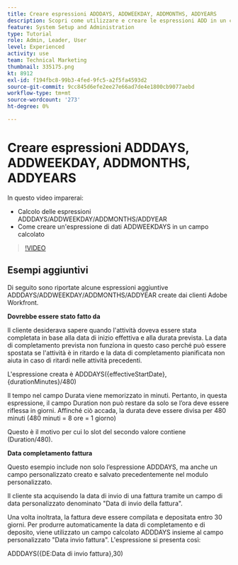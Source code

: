 ```yaml
---
title: Creare espressioni ADDDAYS, ADDWEEKDAY, ADDMONTHS, ADDYEARS
description: Scopri come utilizzare e creare le espressioni ADD in un campo calcolato in Adobe [!DNL Workfront].
feature: System Setup and Administration
type: Tutorial
role: Admin, Leader, User
level: Experienced
activity: use
team: Technical Marketing
thumbnail: 335175.png
kt: 8912
exl-id: f194fbc8-99b3-4fed-9fc5-a2f5fa4593d2
source-git-commit: 9cc845d6efe2ee27e66ad7de4e1800cb9077aebd
workflow-type: tm+mt
source-wordcount: '273'
ht-degree: 0%

---
```


# Creare espressioni ADDDAYS, ADDWEEKDAY, ADDMONTHS, ADDYEARS

In questo video imparerai:

* Calcolo delle espressioni ADDDAYS/ADDWEEKDAY/ADDMONTHS/ADDYEAR
* Come creare un&#39;espressione di dati ADDWEEKDAYS in un campo calcolato

>[!VIDEO](https://video.tv.adobe.com/v/335175/?quality=12)

## Esempi aggiuntivi

Di seguito sono riportate alcune espressioni aggiuntive ADDDAYS/ADDWEEKDAY/ADDMONTHS/ADDYEAR create dai clienti Adobe Workfront.

**Dovrebbe essere stato fatto da**

Il cliente desiderava sapere quando l&#39;attività doveva essere stata completata in base alla data di inizio effettiva e alla durata prevista. La data di completamento prevista non funziona in questo caso perché può essere spostata se l&#39;attività è in ritardo e la data di completamento pianificata non aiuta in caso di ritardi nelle attività precedenti.

L&#39;espressione creata è ADDDAYS({effectiveStartDate},{durationMinutes}/480)

Il tempo nel campo Durata viene memorizzato in minuti. Pertanto, in questa espressione, il campo Duration non può restare da solo se l’ora deve essere riflessa in giorni. Affinché ciò accada, la durata deve essere divisa per 480 minuti (480 minuti = 8 ore = 1 giorno)

Questo è il motivo per cui lo slot del secondo valore contiene (Duration/480).


**Data completamento fattura**

Questo esempio include non solo l’espressione ADDDAYS, ma anche un campo personalizzato creato e salvato precedentemente nel modulo personalizzato.

Il cliente sta acquisendo la data di invio di una fattura tramite un campo di data personalizzato denominato &quot;Data di invio della fattura&quot;.

Una volta inoltrata, la fattura deve essere compilata e depositata entro 30 giorni. Per produrre automaticamente la data di completamento e di deposito, viene utilizzato un campo calcolato ADDDAYS insieme al campo personalizzato &quot;Data invio fattura&quot;. L&#39;espressione si presenta così:

ADDDAYS({DE:Data di invio fattura},30)
